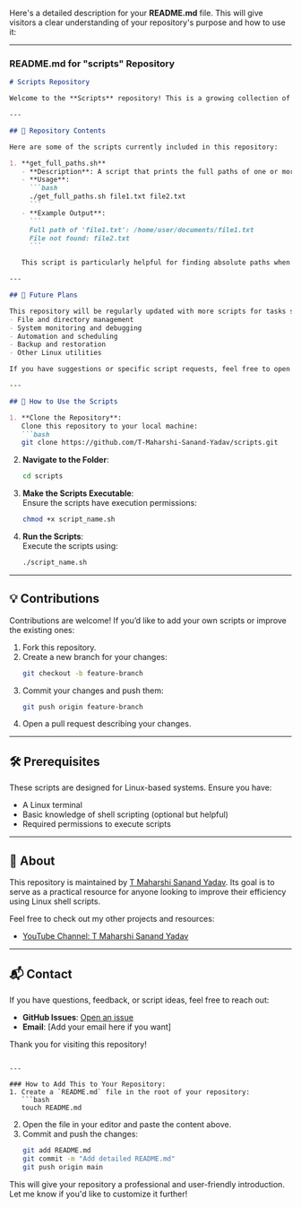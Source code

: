 Here's a detailed description for your **README.md** file. This will give visitors a clear understanding of your repository's purpose and how to use it:

---

### **README.md for "scripts" Repository**

```markdown
# Scripts Repository

Welcome to the **Scripts** repository! This is a growing collection of useful Linux shell scripts designed to simplify everyday tasks, automate processes, and improve productivity. These scripts can be used by beginners and experienced users alike to enhance their command-line workflows.

---

## 📂 Repository Contents

Here are some of the scripts currently included in this repository:

1. **get_full_paths.sh**  
   - **Description**: A script that prints the full paths of one or more files provided as arguments.  
   - **Usage**:  
     ```bash
     ./get_full_paths.sh file1.txt file2.txt
     ```
   - **Example Output**:  
     ```
     Full path of 'file1.txt': /home/user/documents/file1.txt
     File not found: file2.txt
     ```

   This script is particularly helpful for finding absolute paths when working in nested directories.

---

## 🚀 Future Plans

This repository will be regularly updated with more scripts for tasks such as:
- File and directory management
- System monitoring and debugging
- Automation and scheduling
- Backup and restoration
- Other Linux utilities

If you have suggestions or specific script requests, feel free to open an issue!

---

## 🔧 How to Use the Scripts

1. **Clone the Repository**:  
   Clone this repository to your local machine:
   ```bash
   git clone https://github.com/T-Maharshi-Sanand-Yadav/scripts.git
   ```
2. **Navigate to the Folder**:  
   ```bash
   cd scripts
   ```
3. **Make the Scripts Executable**:  
   Ensure the scripts have execution permissions:
   ```bash
   chmod +x script_name.sh
   ```
4. **Run the Scripts**:  
   Execute the scripts using:
   ```bash
   ./script_name.sh
   ```

---

## 💡 Contributions

Contributions are welcome! If you’d like to add your own scripts or improve the existing ones:
1. Fork this repository.
2. Create a new branch for your changes:
   ```bash
   git checkout -b feature-branch
   ```
3. Commit your changes and push them:
   ```bash
   git push origin feature-branch
   ```
4. Open a pull request describing your changes.

---

## 🛠 Prerequisites

These scripts are designed for Linux-based systems. Ensure you have:
- A Linux terminal
- Basic knowledge of shell scripting (optional but helpful)
- Required permissions to execute scripts

---

## 🌟 About

This repository is maintained by [T Maharshi Sanand Yadav](https://github.com/T-Maharshi-Sanand-Yadav). Its goal is to serve as a practical resource for anyone looking to improve their efficiency using Linux shell scripts.

Feel free to check out my other projects and resources:
- [YouTube Channel: T Maharshi Sanand Yadav](https://youtube.com/@maharshisanandyadav)

---

## 📬 Contact

If you have questions, feedback, or script ideas, feel free to reach out:
- **GitHub Issues**: [Open an issue](https://github.com/T-Maharshi-Sanand-Yadav/scripts/issues)
- **Email**: [Add your email here if you want]

Thank you for visiting this repository!
```

---

### How to Add This to Your Repository:
1. Create a `README.md` file in the root of your repository:
   ```bash
   touch README.md
   ```
2. Open the file in your editor and paste the content above.
3. Commit and push the changes:
   ```bash
   git add README.md
   git commit -m "Add detailed README.md"
   git push origin main
   ```

This will give your repository a professional and user-friendly introduction. Let me know if you'd like to customize it further!
